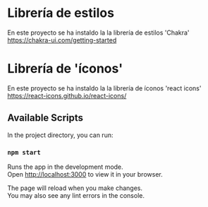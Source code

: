 
# Librería de estilos 

En este  proyecto se ha instaldo la la librería de estilos 'Chakra' 
https://chakra-ui.com/getting-started

# Librería de 'íconos'

En este  proyecto se ha instaldo la la librería de íconos 'react icons' 
https://react-icons.github.io/react-icons/

## Available Scripts

In the project directory, you can run:

### `npm start`

Runs the app in the development mode.\
Open [http://localhost:3000](http://localhost:3000) to view it in your browser.

The page will reload when you make changes.\
You may also see any lint errors in the console.


